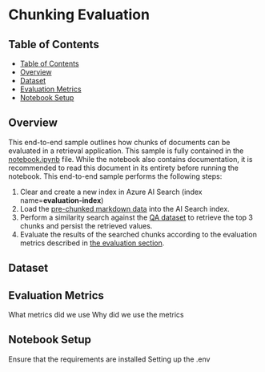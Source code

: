 # Chunking Evaluation <!-- omit in toc -->

## Table of Contents

- [Table of Contents](#table-of-contents)
- [Overview](#overview)
- [Dataset ](#dataset-)
- [Evaluation Metrics ](#evaluation-metrics-)
- [Notebook Setup ](#notebook-setup-)

## Overview

This end-to-end sample outlines how chunks of documents can be evaluated in a retrieval application.
This sample is fully contained in the [notebook.ipynb](./notebook.ipynb) file.
While the notebook also contains documentation, it is recommended to read this document in its entirety before running the notebook.
This end-to-end sample performs the following steps:

1. Clear and create a new index in Azure AI Search (index name=**evaluation-index**)
2. Load the [pre-chunked markdown data](../../../code_samples/data/e2e_samples/chunking/embeddings.json) into the AI Search index.
3. Perform a similarity search against the [QA dataset](../../../code_samples/data/e2e_samples/chunking/ground_truth/qa_dataset.csv) to retrieve the top 3 chunks and persist the retrieved values.
4. Evaluate the results of the searched chunks according to the evaluation metrics described in [the evaluation section](#evaluation-metrics).

## Dataset <!-- Oscar -->

## Evaluation Metrics <!-- Oscar -->

What metrics did we use
Why did we use the metrics

## Notebook Setup <!-- Paul -->

Ensure that the requirements are installed
Setting up the .env

